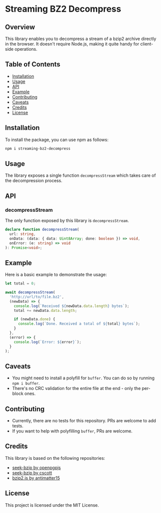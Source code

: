 # Streaming BZ2 Decompress

## Overview

This library enables you to decompress a stream of a bzip2 archive directly in the browser. It doesn't require Node.js, making it quite handy for client-side operations.

## Table of Contents

- [Installation](#installation)
- [Usage](#usage)
- [API](#api)
- [Example](#example)
- [Contributing](#contributing)
- [Caveats](#caveats)
- [Credits](#credits)
- [License](#license)

## Installation

To install the package, you can use npm as follows:

```bash
npm i streaming-bz2-decompress
```

## Usage

The library exposes a single function `decompressStream` which takes care of the decompression process.

## API

### decompressStream

The only function exposed by this library is `decompressStream`.

```typescript
declare function decompressStream(
  url: string,
  onData: (data: { data: Uint8Array; done: boolean }) => void,
  onError: (e: string) => void
): Promise<void>;
```

## Example

Here is a basic example to demonstrate the usage:

```javascript
let total = 0;

await decompressStream(
  'http://url/to/file.bz2',
  (newData) => {
    console.log(`Received ${newData.data.length} bytes`);
    total += newData.data.length;

    if (newData.done) {
      console.log(`Done. Received a total of ${total} bytes`);
    }
  },
  (error) => {
    console.log(`Error: ${error}`);
  }
);
```

## Caveats

- You might need to install a polyfill for `buffer`. You can do so by running `npm i buffer`.
- There's no CRC validation for the entire file at the end - only the per-block ones.

## Contributing

- Currently, there are no tests for this repository. PRs are welcome to add tests.
- If you want to help with polyfilling `buffer`, PRs are welcome.

## Credits

This library is based on the following repositories:

- [seek-bzip by openpgpjs](https://github.com/openpgpjs/seek-bzip)
- [seek-bzip by cscott](https://github.com/cscott/seek-bzip)
- [bzip2.js by antimatter15](https://github.com/antimatter15/bzip2.js)

## License

This project is licensed under the MIT License.
